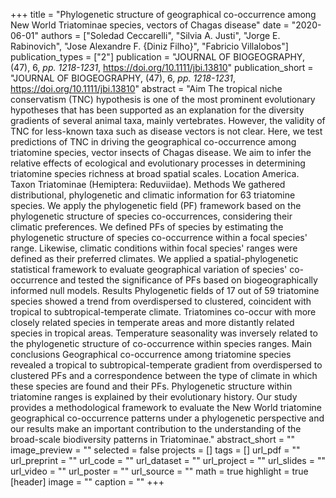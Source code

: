 +++
title = "Phylogenetic structure of geographical co-occurrence among New World Triatominae species, vectors of Chagas disease"
date = "2020-06-01"
authors = ["Soledad Ceccarelli", "Silvia A. Justi", "Jorge E. Rabinovich", "Jose Alexandre F. {Diniz Filho}", "Fabricio Villalobos"]
publication_types = ["2"]
publication = "JOURNAL OF BIOGEOGRAPHY, (47), 6, _pp. 1218-1231_, https://doi.org/10.1111/jbi.13810"
publication_short = "JOURNAL OF BIOGEOGRAPHY, (47), 6, _pp. 1218-1231_, https://doi.org/10.1111/jbi.13810"
abstract = "Aim The tropical niche conservatism (TNC) hypothesis is one of the most prominent evolutionary hypotheses that has been supported as an explanation for the diversity gradients of several animal taxa, mainly vertebrates. However, the validity of TNC for less-known taxa such as disease vectors is not clear. Here, we test predictions of TNC in driving the geographical co-occurrence among triatomine species, vector insects of Chagas disease. We aim to infer the relative effects of ecological and evolutionary processes in determining triatomine species richness at broad spatial scales. Location America. Taxon Triatominae (Hemiptera: Reduviidae). Methods We gathered distributional, phylogenetic and climatic information for 63 triatomine species. We apply the phylogenetic field (PF) framework based on the phylogenetic structure of species co-occurrences, considering their climatic preferences. We defined PFs of species by estimating the phylogenetic structure of species co-occurrence within a focal species' range. Likewise, climatic conditions within focal species' ranges were defined as their preferred climates. We applied a spatial-phylogenetic statistical framework to evaluate geographical variation of species' co-occurrence and tested the significance of PFs based on biogeographically informed null models. Results Phylogenetic fields of 17 out of 59 triatomine species showed a trend from overdispersed to clustered, coincident with tropical to subtropical-temperate climate. Triatomines co-occur with more closely related species in temperate areas and more distantly related species in tropical areas. Temperature seasonality was inversely related to the phylogenetic structure of co-occurrence within species ranges. Main conclusions Geographical co-occurrence among triatomine species revealed a tropical to subtropical-temperate gradient from overdispersed to clustered PFs and a correspondence between the type of climate in which these species are found and their PFs. Phylogenetic structure within triatomine ranges is explained by their evolutionary history. Our study provides a methodological framework to evaluate the New World triatomine geographical co-occurrence patterns under a phylogenetic perspective and our results make an important contribution to the understanding of the broad-scale biodiversity patterns in Triatominae."
abstract_short = ""
image_preview = ""
selected = false
projects = []
tags = []
url_pdf = ""
url_preprint = ""
url_code = ""
url_dataset = ""
url_project = ""
url_slides = ""
url_video = ""
url_poster = ""
url_source = ""
math = true
highlight = true
[header]
image = ""
caption = ""
+++
